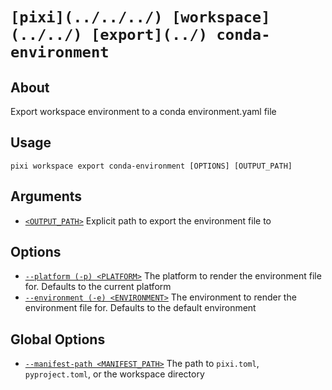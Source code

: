 # `[pixi](../../../) [workspace](../../) [export](../) conda-environment`

## About

Export workspace environment to a conda environment.yaml file

## Usage

```text
pixi workspace export conda-environment [OPTIONS] [OUTPUT_PATH]

```

## Arguments

- [`<OUTPUT_PATH>`](#arg-%3COUTPUT_PATH%3E) Explicit path to export the environment file to

## Options

- [`--platform (-p) <PLATFORM>`](#arg---platform) The platform to render the environment file for. Defaults to the current platform
- [`--environment (-e) <ENVIRONMENT>`](#arg---environment) The environment to render the environment file for. Defaults to the default environment

## Global Options

- [`--manifest-path <MANIFEST_PATH>`](#arg---manifest-path) The path to `pixi.toml`, `pyproject.toml`, or the workspace directory
